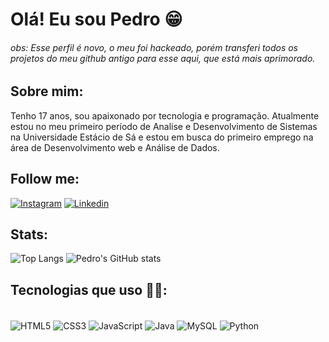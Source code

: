 # Olá! Eu sou Pedro 😁

###### obs: Esse perfil é novo, o meu foi hackeado, porém transferi todos os projetos do meu github antigo para esse aqui, que está mais aprimorado.

## Sobre mim:
Tenho 17 anos, sou apaixonado por tecnologia e programação. Atualmente estou no meu primeiro período de Analise e Desenvolvimento de Sistemas na Universidade Estácio de Sá e estou em busca do primeiro emprego na área de Desenvolvimento web e Análise de Dados.

## Follow me:

[![Instagram](https://img.shields.io/badge/Instagram-E4405F?style=for-the-badge&logo=instagram&logoColor=white)](https://www.instagram.com/pedroo.mdm/)
[![Linkedin](https://img.shields.io/badge/LinkedIn-0077B5?style=for-the-badge&logo=linkedin&logoColor=white)](https://www.linkedin.com/in/pedro-marques-6295242ba/)

## Stats:

![Top Langs](https://github-readme-stats.vercel.app/api/top-langs/?username=P3droVMarques&layout=donut&theme=neon)
![Pedro's GitHub stats](https://github-readme-stats.vercel.app/api?username=P3droVMarques&show_icons=true&theme=neon)

## Tecnologias que uso 👨‍💻:

<div style="display: inline_block"><br/>
<img align="center" alt="HTML5" src="https://img.shields.io/badge/HTML5-E34F26?style=for-the-badge&logo=html5&logoColor=white"/>
<img align="center" alt="CSS3" src="https://img.shields.io/badge/CSS3-1572B6?style=for-the-badge&logo=css3&logoColor=white"/>
<img align="center" alt="JavaScript" src="https://img.shields.io/badge/JavaScript-F7DF1E?style=for-the-badge&logo=javascript&logoColor=black"/>
<img align="center" alt="Java" src="https://img.shields.io/badge/Java-ED8B00?style=for-the-badge&logo=openjdk&logoColor=white"/>
<img align="center" alt="MySQL" src="https://img.shields.io/badge/MySQL-005C84?style=for-the-badge&logo=mysql&logoColor=white"/>
<img align="center" alt="Python" src="https://img.shields.io/badge/Python-14354C?style=for-the-badge&logo=python&logoColor=white"/>
</div>
